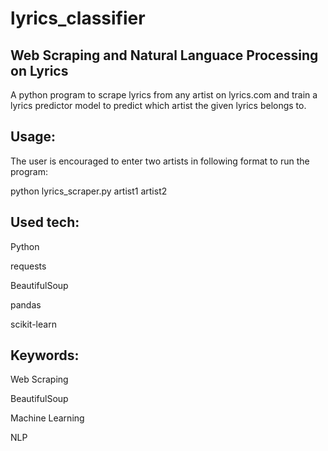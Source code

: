 # lyrics_classifier

## Web Scraping and Natural Languace Processing on Lyrics

A python program to scrape lyrics from any artist on lyrics.com and train a lyrics predictor model to predict which artist the given lyrics belongs to.

## Usage: 
The user is encouraged to enter two artists in following format to run the program:

python lyrics_scraper.py artist1 artist2

## Used tech:

Python
  
requests
  
BeautifulSoup
  
pandas
  
scikit-learn
  
  
## Keywords:

Web Scraping
  
BeautifulSoup
  
Machine Learning
  
NLP
